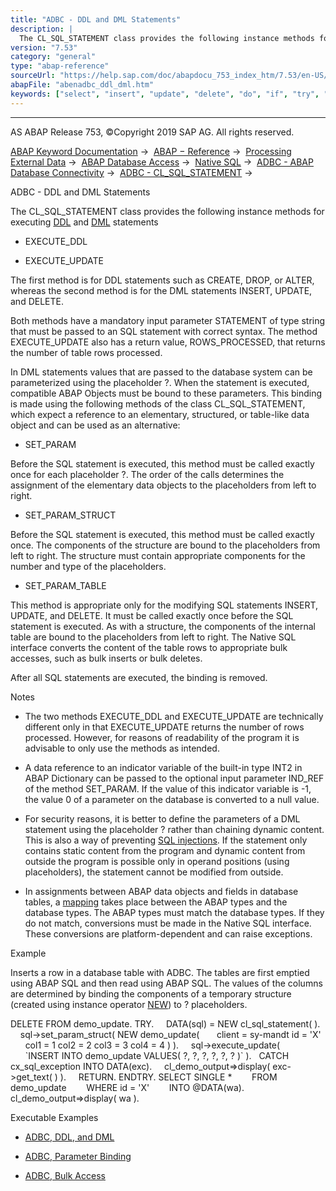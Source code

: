 ```yaml
---
title: "ADBC - DDL and DML Statements"
description: |
  The CL_SQL_STATEMENT class provides the following instance methods for executing DDL(https://help.sap.com/doc/abapdocu_753_index_htm/7.53/en-US/abenddl_glosry.htm 'Glossary Entry') and DML(https://help.sap.com/doc/abapdocu_753_index_htm/7.53/en-US/abendml_glosry.htm 'Glossary Entry') statement
version: "7.53"
category: "general"
type: "abap-reference"
sourceUrl: "https://help.sap.com/doc/abapdocu_753_index_htm/7.53/en-US/abenadbc_ddl_dml.htm"
abapFile: "abenadbc_ddl_dml.htm"
keywords: ["select", "insert", "update", "delete", "do", "if", "try", "catch", "method", "class", "data", "types", "internal-table", "abenadbc", "ddl", "dml"]
---
```


* * *

AS ABAP Release 753, ©Copyright 2019 SAP AG. All rights reserved.

[ABAP Keyword Documentation](https://help.sap.com/doc/abapdocu_753_index_htm/7.53/en-US/abenabap.htm) →  [ABAP − Reference](https://help.sap.com/doc/abapdocu_753_index_htm/7.53/en-US/abenabap_reference.htm) →  [Processing External Data](https://help.sap.com/doc/abapdocu_753_index_htm/7.53/en-US/abenabap_language_external_data.htm) →  [ABAP Database Access](https://help.sap.com/doc/abapdocu_753_index_htm/7.53/en-US/abenabap_sql.htm) →  [Native SQL](https://help.sap.com/doc/abapdocu_753_index_htm/7.53/en-US/abennative_sql.htm) →  [ADBC - ABAP Database Connectivity](https://help.sap.com/doc/abapdocu_753_index_htm/7.53/en-US/abenadbc.htm) →  [ADBC - CL\_SQL\_STATEMENT](https://help.sap.com/doc/abapdocu_753_index_htm/7.53/en-US/abencl_sql_statement.htm) → 

ADBC - DDL and DML Statements

The CL\_SQL\_STATEMENT class provides the following instance methods for executing [DDL](https://help.sap.com/doc/abapdocu_753_index_htm/7.53/en-US/abenddl_glosry.htm "Glossary Entry") and [DML](https://help.sap.com/doc/abapdocu_753_index_htm/7.53/en-US/abendml_glosry.htm "Glossary Entry") statements

-   EXECUTE\_DDL

-   EXECUTE\_UPDATE

The first method is for DDL statements such as CREATE, DROP, or ALTER, whereas the second method is for the DML statements INSERT, UPDATE, and DELETE.

Both methods have a mandatory input parameter STATEMENT of type string that must be passed to an SQL statement with correct syntax. The method EXECUTE\_UPDATE also has a return value, ROWS\_PROCESSED, that returns the number of table rows processed.

In DML statements values that are passed to the database system can be parameterized using the placeholder ?. When the statement is executed, compatible ABAP Objects must be bound to these parameters. This binding is made using the following methods of the class CL\_SQL\_STATEMENT, which expect a reference to an elementary, structured, or table-like data object and can be used as an alternative:

-   SET\_PARAM

Before the SQL statement is executed, this method must be called exactly once for each placeholder ?. The order of the calls determines the assignment of the elementary data objects to the placeholders from left to right.

-   SET\_PARAM\_STRUCT

Before the SQL statement is executed, this method must be called exactly once. The components of the structure are bound to the placeholders from left to right. The structure must contain appropriate components for the number and type of the placeholders.

-   SET\_PARAM\_TABLE

This method is appropriate only for the modifying SQL statements INSERT, UPDATE, and DELETE. It must be called exactly once before the SQL statement is executed. As with a structure, the components of the internal table are bound to the placeholders from left to right. The Native SQL interface converts the content of the table rows to appropriate bulk accesses, such as bulk inserts or bulk deletes.

After all SQL statements are executed, the binding is removed.

Notes

-   The two methods EXECUTE\_DDL and EXECUTE\_UPDATE are technically different only in that EXECUTE\_UPDATE returns the number of rows processed. However, for reasons of readability of the program it is advisable to only use the methods as intended.

-   A data reference to an indicator variable of the built-in type INT2 in ABAP Dictionary can be passed to the optional input parameter IND\_REF of the method SET\_PARAM. If the value of this indicator variable is -1, the value 0 of a parameter on the database is converted to a null value.

-   For security reasons, it is better to define the parameters of a DML statement using the placeholder ? rather than chaining dynamic content. This is also a way of preventing [SQL injections](https://help.sap.com/doc/abapdocu_753_index_htm/7.53/en-US/abensql_injection_glosry.htm "Glossary Entry"). If the statement only contains static content from the program and dynamic content from outside the program is possible only in operand positions (using placeholders), the statement cannot be modified from outside.

-   In assignments between ABAP data objects and fields in database tables, a [mapping](https://help.sap.com/doc/abapdocu_753_index_htm/7.53/en-US/abennative_sql_type_mapping.htm) takes place between the ABAP types and the database types. The ABAP types must match the database types. If they do not match, conversions must be made in the Native SQL interface. These conversions are platform-dependent and can raise exceptions.

Example

Inserts a row in a database table with ADBC. The tables are first emptied using ABAP SQL and then read using ABAP SQL. The values of the columns are determined by binding the components of a temporary structure (created using instance operator [NEW](https://help.sap.com/doc/abapdocu_753_index_htm/7.53/en-US/abenconstructor_expression_new.htm)) to ? placeholders.

DELETE FROM demo\_update.
TRY.
    DATA(sql) = NEW cl\_sql\_statement( ).
    sql->set\_param\_struct( NEW demo\_update(
      client = sy-mandt id = 'X'
      col1 = 1 col2 = 2 col3 = 3 col4 = 4 ) ).
    sql->execute\_update(
      \`INSERT INTO demo\_update VALUES( ?, ?, ?, ?, ?, ? )\` ).
  CATCH cx\_sql\_exception INTO DATA(exc).
    cl\_demo\_output=>display( exc->get\_text( ) ).
    RETURN.
ENDTRY.
SELECT SINGLE \*
       FROM demo\_update
       WHERE id = 'X'
       INTO @DATA(wa).
cl\_demo\_output=>display( wa ).

Executable Examples

-   [ADBC, DDL, and DML](https://help.sap.com/doc/abapdocu_753_index_htm/7.53/en-US/abenadbc_dml_ddl_abexa.htm)

-   [ADBC, Parameter Binding](https://help.sap.com/doc/abapdocu_753_index_htm/7.53/en-US/abenadbc_dml_ddl_binding_abexa.htm)

-   [ADBC, Bulk Access](https://help.sap.com/doc/abapdocu_753_index_htm/7.53/en-US/abenadbc_dml_ddl_bulk_abexa.htm)